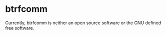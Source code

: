 # btrfcomm

Currently, btrfcomm is neither an open source software or the GNU defined free software.
